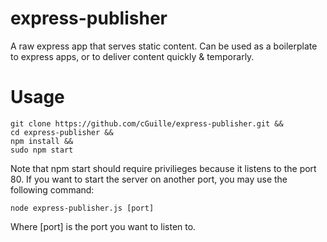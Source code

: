 express-publisher
=================

A raw express app that serves static content.
Can be used as a boilerplate to express apps, or to deliver content quickly & temporarly.

Usage
=====
    git clone https://github.com/cGuille/express-publisher.git &&
    cd express-publisher &&
    npm install &&
    sudo npm start

Note that npm start should require privilieges because it listens to the port 80.
If you want to start the server on another port, you may use the following command:

    node express-publisher.js [port]
    
Where [port] is the port you want to listen to.
